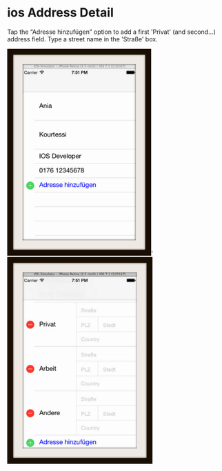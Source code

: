ios Address Detail
================
Tap the “Adresse hinzufügen” option to add a first 'Privat' (and second...) address field. Type a street name in the 'Straße' box.

![ScreenShot](https://github.com/Kourtessia/iosAddressDetail/blob/master/AddContact/Detail1.jpg?raw=true)'
![ScreenShot](https://github.com/Kourtessia/iosAddressDetail/blob/master/AddContact/AddAddressDetail.jpg?raw=true)
